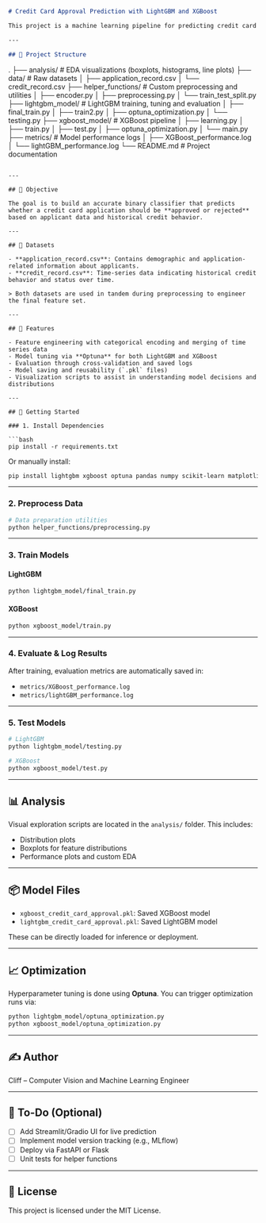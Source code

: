 ```markdown
# Credit Card Approval Prediction with LightGBM and XGBoost

This project is a machine learning pipeline for predicting credit card approvals using structured data from application and credit records. It leverages two state-of-the-art gradient boosting frameworks—**LightGBM** and **XGBoost**—with hyperparameter optimization via **Optuna**, detailed preprocessing utilities, and rich performance tracking.

---

## 📁 Project Structure

```

.
├── analysis/                  # EDA visualizations (boxplots, histograms, line plots)
├── data/                     # Raw datasets
│   ├── application\_record.csv
│   └── credit\_record.csv
├── helper\_functions/         # Custom preprocessing and utilities
│   ├── encoder.py
│   ├── preprocessing.py
│   └── train\_test\_split.py
├── lightgbm\_model/           # LightGBM training, tuning and evaluation
│   ├── final\_train.py
│   ├── train2.py
│   ├── optuna\_optimization.py
│   └── testing.py
├── xgboost\_model/            # XGBoost pipeline
│   ├── learning.py
│   ├── train.py
│   ├── test.py
│   ├── optuna\_optimization.py
│   └── main.py
├── metrics/                  # Model performance logs
│   ├── XGBoost\_performance.log
│   └── lightGBM\_performance.log
└── README.md                 # Project documentation

````

---

## 🧠 Objective

The goal is to build an accurate binary classifier that predicts whether a credit card application should be **approved or rejected** based on applicant data and historical credit behavior.

---

## 🧾 Datasets

- **application_record.csv**: Contains demographic and application-related information about applicants.
- **credit_record.csv**: Time-series data indicating historical credit behavior and status over time.

> Both datasets are used in tandem during preprocessing to engineer the final feature set.

---

## 🔧 Features

- Feature engineering with categorical encoding and merging of time series data
- Model tuning via **Optuna** for both LightGBM and XGBoost
- Evaluation through cross-validation and saved logs
- Model saving and reusability (`.pkl` files)
- Visualization scripts to assist in understanding model decisions and distributions

---

## 🚀 Getting Started

### 1. Install Dependencies

```bash
pip install -r requirements.txt
````

Or manually install:

```bash
pip install lightgbm xgboost optuna pandas numpy scikit-learn matplotlib seaborn
```

---

### 2. Preprocess Data

```bash
# Data preparation utilities
python helper_functions/preprocessing.py
```

---

### 3. Train Models

#### LightGBM

```bash
python lightgbm_model/final_train.py
```

#### XGBoost

```bash
python xgboost_model/train.py
```

---

### 4. Evaluate & Log Results

After training, evaluation metrics are automatically saved in:

* `metrics/XGBoost_performance.log`
* `metrics/lightGBM_performance.log`

---

### 5. Test Models

```bash
# LightGBM
python lightgbm_model/testing.py

# XGBoost
python xgboost_model/test.py
```

---

## 📊 Analysis

Visual exploration scripts are located in the `analysis/` folder. This includes:

* Distribution plots
* Boxplots for feature distributions
* Performance plots and custom EDA

---

## 📦 Model Files

* `xgboost_credit_card_approval.pkl`: Saved XGBoost model
* `lightgbm_credit_card_approval.pkl`: Saved LightGBM model

These can be directly loaded for inference or deployment.

---

## 📈 Optimization

Hyperparameter tuning is done using **Optuna**. You can trigger optimization runs via:

```bash
python lightgbm_model/optuna_optimization.py
python xgboost_model/optuna_optimization.py
```

---

## ✍️ Author

Cliff – Computer Vision and Machine Learning Engineer

---

## 📌 To-Do (Optional)

* [ ] Add Streamlit/Gradio UI for live prediction
* [ ] Implement model version tracking (e.g., MLflow)
* [ ] Deploy via FastAPI or Flask
* [ ] Unit tests for helper functions

---

## 📄 License

This project is licensed under the MIT License.

```
